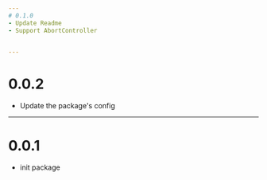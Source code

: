 ```yaml
--- 
# 0.1.0
- Update Readme
- Support AbortController


--- 
```

# 0.0.2
- Update the package's config

--- 
# 0.0.1
- init package